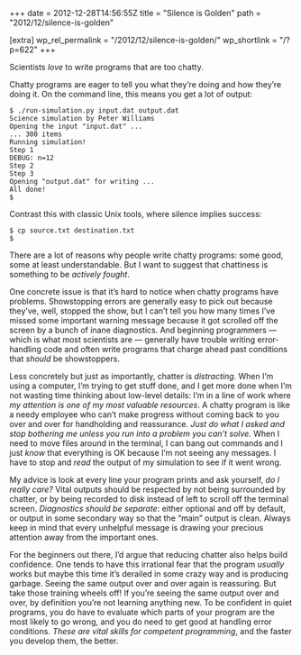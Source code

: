 +++
date = 2012-12-28T14:56:55Z
title = "Silence is Golden"
path = "2012/12/silence-is-golden"

[extra]
wp_rel_permalink = "/2012/12/silence-is-golden/"
wp_shortlink = "/?p=622"
+++

Scientists _love_ to write programs that are too chatty.

Chatty programs are
eager to tell you what they’re doing and how they’re doing it. On the command
line, this means you get a lot of output:

```
$ ./run-simulation.py input.dat output.dat
Science simulation by Peter Williams
Opening the input "input.dat" ...
... 300 items
Running simulation!
Step 1
DEBUG: n=12
Step 2
Step 3
Opening "output.dat" for writing ...
All done!
$
```

Contrast this with classic Unix tools, where silence implies success:

```
$ cp source.txt destination.txt
$
```

There are a lot of reasons why people write chatty programs: some good, some
at least understandable. But I want to suggest that chattiness is something to
be _actively fought_.

One concrete issue is that it’s hard to notice when chatty programs have
problems. Showstopping errors are generally easy to pick out because they’ve,
well, stopped the show, but I can’t tell you how many times I’ve missed some
important warning message because it got scrolled off the screen by a bunch of
inane diagnostics. And beginning programmers — which is what most scientists
are — generally have trouble writing error-handling code and often write
programs that charge ahead past conditions that _should_ be showstoppers.

Less concretely but just as importantly, chatter is _distracting_. When I’m
using a computer, I’m trying to get stuff done, and I get more done when I’m
not wasting time thinking about low-level details: I’m in a line of work where
_my attention is one of my most valuable resources_. A chatty program is like
a needy employee who can’t make progress without coming back to you over and
over for handholding and reassurance. _Just do what I asked and stop bothering
me unless you run into a problem you can’t solve._ When I need to move files
around in the terminal, I can bang out commands and I just _know_ that
everything is OK because I’m not seeing any messages. I have to stop and
_read_ the output of my simulation to see if it went wrong.

My advice is look at every line your program prints and ask yourself, _do I
really care?_ Vital outputs should be respected by not being surrounded by
chatter, or by being recorded to disk instead of left to scroll off the
terminal screen. _Diagnostics should be separate_: either optional and off by
default, or output in some secondary way so that the “main” output is clean.
Always keep in mind that every unhelpful message is drawing your precious
attention away from the important ones.

For the beginners out there, I’d argue that reducing chatter also helps build
confidence. One tends to have this irrational fear that the program _usually_
works but maybe this time it’s derailed in some crazy way and is producing
garbage. Seeing the same output over and over again is reassuring. But take
those training wheels off! If you’re seeing the same output over and over, by
definition you’re not learning anything new. To be confident in quiet
programs, you do have to evaluate which parts of your program are the most
likely to go wrong, and you do need to get good at handling error conditions.
_These are vital skills for competent programming_, and the faster you develop
them, the better.
